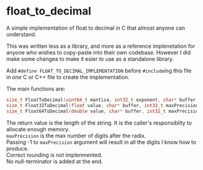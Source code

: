 # float_to_decimal
A simple implementation of float to decimal in C that almost anyone can understand.

This was written less as a library, and more as a reference implenetation for anyone who wishes to copy-paste into their own codebase. However I did make some changea to make it esier to use as a standalone library.

Add `#define FLOAT_TO_DECIMAL_IMPLEMENTATION` before `#include`ing this file in *one* C or C++ file to create the implementation.

The main functions are:
```C
size_t FloatToDecimal(uint64_t mantisa, int32_t exponent, char* buffer, int32_t maxPrecision);
size_t Float32ToDecimal(float value, char* buffer, int32_t maxPrecision);
size_t Float64ToDecimal(double value, char* buffer, int32_t maxPrecision);
```

The return value is the length of the string. It is the caller's responsiblity to allocate enough memory.\
`maxPrecision` is the max number of digits after the radix.\
Passing -1 to `maxPrecision` argument will result in all the digits I know how to produce.\
Correct rounding is not implenmented.\
No null-terminator is added at the end.
